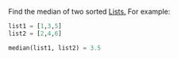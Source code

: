 Find the median of two sorted [Lists.](https://developers.google.com/edu/python/lists "About python list")
 For example:
 
 ```python
 list1 = [1,3,5]
 list2 = [2,4,6]

 median(list1, list2) = 3.5
 ```
